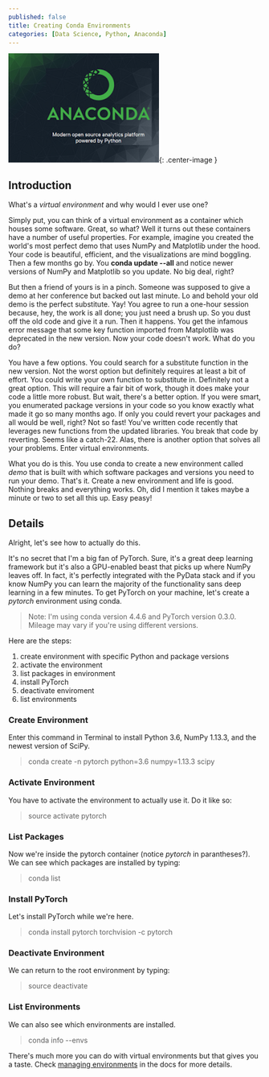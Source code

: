 ```yaml
---
published: false
title: Creating Conda Environments
categories: [Data Science, Python, Anaconda]
---
```


![Anaconda](/assets/images/anaconda_continuum.png?raw=true){: .center-image }

## Introduction

What's a *virtual environment* and why would I ever use one?

Simply put, you can think of a virtual environment as a container which houses some software. Great, so what? Well it turns out these containers have a number of useful properties. For example, imagine you created the world's most perfect demo that uses NumPy and Matplotlib under the hood. Your code is beautiful, efficient, and the visualizations are mind boggling. Then a few months go by. You **conda update --all** and notice newer versions of NumPy and Matplotlib so you update. No big deal, right? 

But then a friend of yours is in a pinch. Someone was supposed to give a demo at her conference but backed out last minute. Lo and behold your old demo is the perfect substitute. Yay! You agree to run a one-hour session because, hey, the work is all done; you just need a brush up. So you dust off the old code and give it a run. Then it happens. You get the infamous error message that some key function imported from Matplotlib was deprecated in the new version. Now your code doesn't work. What do you do? 

You have a few options. You could search for a substitute function in the new version. Not the worst option but definitely requires at least a bit of effort. You could write your own function to substitute in. Definitely not a great option. This will require a fair bit of work, though it does make your code a little more robust. But wait, there's a better option. If you were smart, you enumerated package versions in your code so you know exactly what made it go so many months ago. If only you could revert your packages and all would be well, right? Not so fast! You've written code recently that leverages new functions from the updated libraries. You break that code by reverting. Seems like a catch-22. Alas, there is another option that solves all your problems. Enter virtual environments.

What you do is this. You use conda to create a new environment called *demo* that is built with which software packages and versions you need to run your demo. That's it. Create a new environment and life is good. Nothing breaks and everything works. Oh, did I mention it takes maybe a minute or two to set all this up. Easy peasy!

## Details

Alright, let's see how to actually do this.

It's no secret that I'm a big fan of PyTorch. Sure, it's a great deep learning framework but it's also a GPU-enabled beast that picks up where NumPy leaves off. In fact, it's perfectly integrated with the PyData stack and if you know NumPy you can learn the majority of the functionality sans deep learning in a few minutes. To get PyTorch on your machine, let's create a *pytorch* environment using conda. 

> Note: I'm using conda version 4.4.6 and PyTorch version 0.3.0. Mileage may vary if you're using different versions.

Here are the steps:
1. create environment with specific Python and package versions
2. activate the environment
3. list packages in environment
4. install PyTorch
5. deactivate enviroment
6. list environments

### Create Environment
Enter this command in Terminal to install Python 3.6, NumPy 1.13.3, and the newest version of SciPy.
> conda create -n pytorch python=3.6 numpy=1.13.3 scipy

### Activate Environment
You have to activate the environment to actually use it. Do it like so:
> source activate pytorch

### List Packages
Now we're inside the pytorch container (notice *pytorch* in parantheses?). We can see which packages are installed by typing:
> conda list

### Install PyTorch
Let's install PyTorch while we're here.
> conda install pytorch torchvision -c pytorch 

### Deactivate Environment
We can return to the root environment by typing:
> source deactivate

### List Environments
We can also see which environments are installed.
> conda info --envs

There's much more you can do with virtual environments but that gives you a taste. Check [managing environments](https://conda.io/docs/user-guide/tasks/manage-environments.html#creating-an-environment-with-commands) in the docs for more details.
